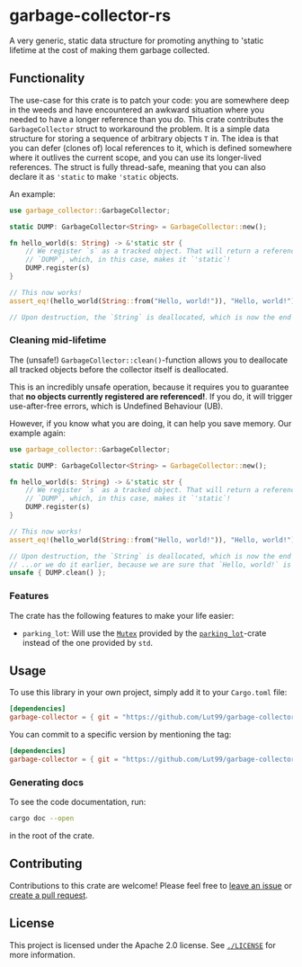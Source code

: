 # garbage-collector-rs
A very generic, static data structure for promoting anything to 'static lifetime at the cost of making them garbage collected.


## Functionality
The use-case for this crate is to patch your code: you are somewhere deep in the weeds and have encountered an awkward situation where you needed to have a longer reference than you do.
This crate contributes the `GarbageCollector` struct to workaround the problem.
It is a simple data structure for storing a sequence of arbitrary objects `T` in. The idea is that you can defer (clones of) local references to it, which is defined somewhere where it outlives the current scope, and you can use its longer-lived references.
The struct is fully thread-safe, meaning that you can also declare it as `'static` to make `'static` objects.

An example:
```rust
use garbage_collector::GarbageCollector;

static DUMP: GarbageCollector<String> = GarbageCollector::new();

fn hello_world(s: String) -> &'static str {
    // We register `s` as a tracked object. That will return a reference with the lifetime of
    // `DUMP`, which, in this case, makes it `'static`!
    DUMP.register(s)
}

// This now works!
assert_eq!(hello_world(String::from("Hello, world!")), "Hello, world!");

// Upon destruction, the `String` is deallocated, which is now the end of the program.
```

### Cleaning mid-lifetime
The (unsafe!) `GarbageCollector::clean()`-function allows you to deallocate all tracked objects
before the collector itself is deallocated.

This is an incredibly unsafe operation, because it requires you to guarantee that **no objects currently registered are referenced!**.
If you do, it will trigger use-after-free errors, which is Undefined Behaviour (UB).

However, if you know what you are doing, it can help you save memory.
Our example again:
```rust
use garbage_collector::GarbageCollector;

static DUMP: GarbageCollector<String> = GarbageCollector::new();

fn hello_world(s: String) -> &'static str {
    // We register `s` as a tracked object. That will return a reference with the lifetime of
    // `DUMP`, which, in this case, makes it `'static`!
    DUMP.register(s)
}

// This now works!
assert_eq!(hello_world(String::from("Hello, world!")), "Hello, world!");

// Upon destruction, the `String` is deallocated, which is now the end of the program.
// ...or we do it earlier, because we are sure that `Hello, world!` is never referenced anymore!
unsafe { DUMP.clean() };
```

### Features
The crate has the following features to make your life easier:
- `parking_lot`: Will use the [`Mutex`](https://docs.rs/parking_lot/latest/parking_lot/type.Mutex.html) provided by the [`parking_lot`](https://docs.rs/parking_lot)-crate instead of the one provided by `std`.


## Usage
To use this library in your own project, simply add it to your `Cargo.toml` file:
```toml
[dependencies]
garbage-collector = { git = "https://github.com/Lut99/garbage-collector-rs" }
```

You can commit to a specific version by mentioning the tag:
```toml
[dependencies]
garbage-collector = { git = "https://github.com/Lut99/garbage-collector-rs", tag = "v0.1.1" }
```

### Generating docs
To see the code documentation, run:
```sh
cargo doc --open
```
in the root of the crate.


## Contributing
Contributions to this crate are welcome! Please feel free to [leave an issue](https://github.com/Lut99/garbage-collector-rs/issues) or [create a pull request](https://github.com/Lut99/garbage-collector-rs/pulls).


## License
This project is licensed under the Apache 2.0 license. See [`./LICENSE`](./LICENSE) for more information.
